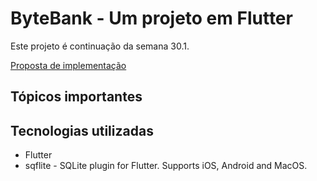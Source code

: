 # ByteBank - Um projeto em Flutter

Este projeto é continuação da semana 30.1.

[Proposta de implementação](proposta%20de%20implementa%C3%A7%C3%A3o.pdf)

## Tópicos importantes







## Tecnologias utilizadas

* Flutter
* sqflite - SQLite plugin for Flutter. Supports iOS, Android and MacOS.


